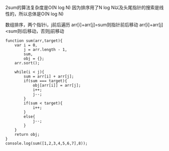 2sum的算法复杂度是O(N log N) 因为排序用了N log N以及头尾指针的搜索是线性的，所以总体是O(N log N)


数组排序，两个指针i，j前后遍历
arr[i]+arr[j]=sum则指针前后移动
arr[i]+arr[j]<sum则i后移动，否则j前移动

```
function sum(arr,target){
    var i = 0,
        j = arr.length - 1,
        sum,
        obj = {};
    arr.sort();

    while(i < j){
        sum = arr[i] + arr[j];
        if(sum === target){
            obj[arr[i]] = arr[j];
            i++;
            j--;
        }
        if(sum < target){
            i++;
        }
        else{
            j--;
        }
    }
    return obj;
}
console.log(sum([1,2,3,4,5,6,7],8));
```
